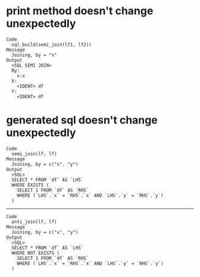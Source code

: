# print method doesn't change unexpectedly

    Code
      sql_build(semi_join(lf1, lf2))
    Message
      Joining, by = "x"
    Output
      <SQL SEMI JOIN>
      By:
        x-x
      X:
        <IDENT> df
      Y:
        <IDENT> df

# generated sql doesn't change unexpectedly

    Code
      semi_join(lf, lf)
    Message
      Joining, by = c("x", "y")
    Output
      <SQL>
      SELECT * FROM `df` AS `LHS`
      WHERE EXISTS (
        SELECT 1 FROM `df` AS `RHS`
        WHERE (`LHS`.`x` = `RHS`.`x` AND `LHS`.`y` = `RHS`.`y`)
      )

---

    Code
      anti_join(lf, lf)
    Message
      Joining, by = c("x", "y")
    Output
      <SQL>
      SELECT * FROM `df` AS `LHS`
      WHERE NOT EXISTS (
        SELECT 1 FROM `df` AS `RHS`
        WHERE (`LHS`.`x` = `RHS`.`x` AND `LHS`.`y` = `RHS`.`y`)
      )

